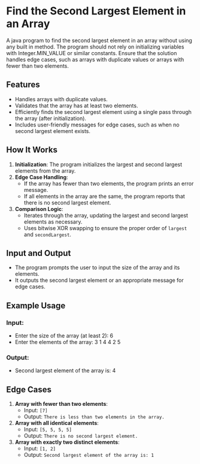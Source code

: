 # Find the Second Largest Element in an Array

A java program to find the second largest element in an array without using any built in method. The program should not rely on initializing variables with Integer.MIN_VALUE or similar constants. Ensure that the solution handles edge cases, such as arrays with duplicate values or arrays with fewer than two elements.

## Features
- Handles arrays with duplicate values.
- Validates that the array has at least two elements.
- Efficiently finds the second largest element using a single pass through the array (after initialization).
- Includes user-friendly messages for edge cases, such as when no second largest element exists.

## How It Works
1. **Initialization**: The program initializes the largest and second largest elements from the array.
2. **Edge Case Handling**: 
   - If the array has fewer than two elements, the program prints an error message.
   - If all elements in the array are the same, the program reports that there is no second largest element.
3. **Comparison Logic**:
   - Iterates through the array, updating the largest and second largest elements as necessary.
   - Uses bitwise XOR swapping to ensure the proper order of `largest` and `secondLargest`.

## Input and Output
- The program prompts the user to input the size of the array and its elements.
- It outputs the second largest element or an appropriate message for edge cases.

## Example Usage
### Input:
- Enter the size of the array (at least 2): 6
- Enter the elements of the array: 3 1 4 4 2 5
### Output:
- Second largest element of the array is: 4
## Edge Cases
1. **Array with fewer than two elements**:
   - Input: `[7]`
   - Output: `There is less than two elements in the array.`
2. **Array with all identical elements**:
   - Input: `[5, 5, 5, 5]`
   - Output: `There is no second largest element.`
3. **Array with exactly two distinct elements**:
   - Input: `[1, 2]`
   - Output: `Second largest element of the array is: 1`
